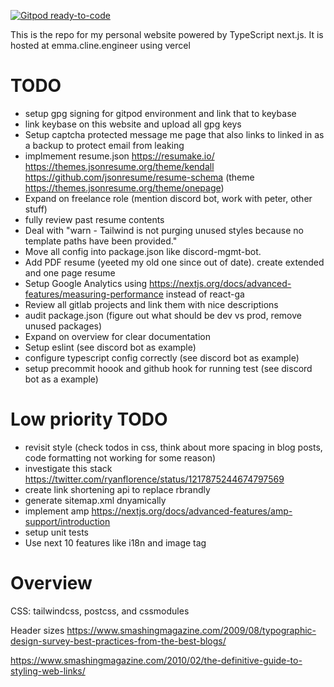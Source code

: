 [![Gitpod ready-to-code](https://img.shields.io/badge/Gitpod-ready--to--code-blue?logo=gitpod)](https://gitpod.io/#https://gitlab.com/EmmaJCline/personal-website)

This is the repo for my personal website powered by TypeScript next.js. It is hosted at emma.cline.engineer using vercel

# TODO

- setup gpg signing for gitpod environment and link that to keybase
- link keybase on this website and upload all gpg keys
- Setup captcha protected message me page that also links to linked in as a backup to protect email from leaking
- implmement resume.json https://resumake.io/ https://themes.jsonresume.org/theme/kendall https://github.com/jsonresume/resume-schema (theme https://themes.jsonresume.org/theme/onepage)
- Expand on freelance role (mention discord bot, work with peter, other stuff)
- fully review past resume contents
- Deal with "warn - Tailwind is not purging unused styles because no template paths have been provided."
- Move all config into package.json like discord-mgmt-bot.
- Add PDF resume (yeeted my old one since out of date). create extended and one page resume
- Setup Google Analytics using https://nextjs.org/docs/advanced-features/measuring-performance instead of react-ga
- Review all gitlab projects and link them with nice descriptions
- audit package.json (figure out what should be dev vs prod, remove unused packages)
- Expand on overview for clear documentation
- Setup eslint (see discord bot as example)
- configure typescript config correctly (see discord bot as example)
- setup precommit hoook and github hook for running test (see discord bot as a example)

# Low priority TODO

- revisit style (check todos in css, think about more spacing in blog posts, code formatting not working for some reason)
- investigate this stack https://twitter.com/ryanflorence/status/1217875244674797569
- create link shortening api to replace rbrandly
- generate sitemap.xml dnyamically
- implement amp https://nextjs.org/docs/advanced-features/amp-support/introduction
- setup unit tests
- Use next 10 features like i18n and image tag

# Overview

CSS: tailwindcss, postcss, and cssmodules

Header sizes
https://www.smashingmagazine.com/2009/08/typographic-design-survey-best-practices-from-the-best-blogs/

https://www.smashingmagazine.com/2010/02/the-definitive-guide-to-styling-web-links/
